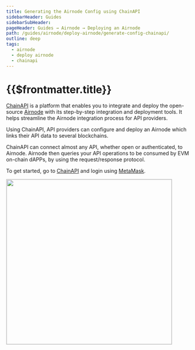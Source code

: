 ```yaml
---
title: Generating the Airnode Config using ChainAPI
sidebarHeader: Guides
sidebarSubHeader:
pageHeader: Guides → Airnode → Deploying an Airnode
path: /guides/airnode/deploy-airnode/generate-config-chainapi/
outline: deep
tags:
  - airnode
  - deploy airnode
  - chainapi
---
```


<PageHeader/>

<SearchHighlight/>

<FlexStartTag/>

# {{$frontmatter.title}}

[ChainAPI](https://chainapi.com/) is a platform that enables you to integrate
and deploy the open-source [Airnode](/reference/airnode/latest/understand/) with
its step-by-step integration and deployment tools. It helps streamline the
Airnode integration process for API providers.

Using ChainAPI, API providers can configure and deploy an Airnode which links
their API data to several blockchains.

ChainAPI can connect almost any API, whether open or authenticated, to Airnode.
Airnode then queries your API operations to be consumed by EVM on-chain dAPPs,
by using the request/response protocol.

To get started, go to [ChainAPI](https://chainapi.com/) and login using
[MetaMask](https://metamask.io/).

<img src="./src/chainapi.png" width="450" style="border:solid lightgrey 1px;">

<FlexEndTag/>
